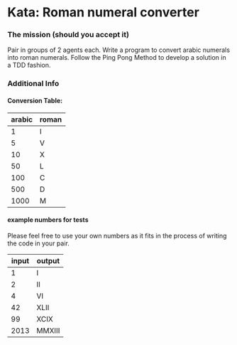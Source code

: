 # Kata: Roman numeral converter

### The mission (should you accept it) 

Pair in groups of 2 agents each. Write a program to convert arabic numerals into roman numerals. Follow the Ping Pong Method to develop a solution in a TDD fashion.

### Additional Info

#### Conversion Table:

| arabic | roman |
|---|---|
| 1 | I |
| 5 | V |
| 10 | X |
| 50 | L |
| 100 | C |
| 500 | D |
| 1000 | M |

#### example numbers for tests

Please feel free to use your own numbers as it fits in the process of writing the code in your pair.

| input | output |
|---|---|
| 1 | I |
| 2 | II |
| 4 | VI |
| 42 | XLII |
| 99 | XCIX |
| 2013 | MMXIII |
